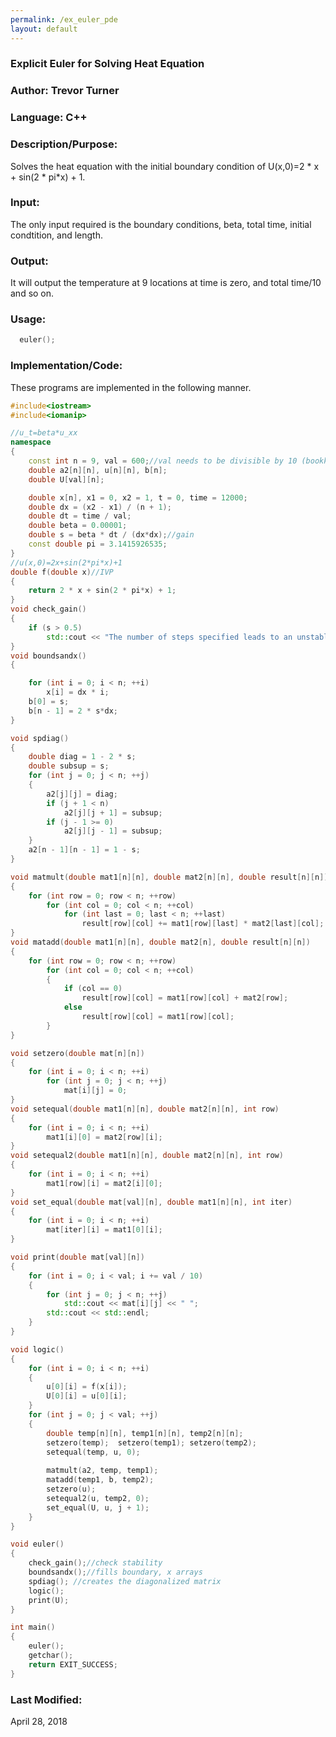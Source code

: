 ```yaml
---
permalink: /ex_euler_pde
layout: default
---
```


### Explicit Euler for Solving Heat Equation
### Author: Trevor Turner
### Language: C++

### Description/Purpose: 
Solves the heat equation with the initial boundary condition of U(x,0)=2 * x + sin(2 * pi*x) + 1. 

### Input:
The only input required is the boundary conditions, beta, total time, initial condtition, and length.

### Output: 
It will output the temperature at 9 locations at time is zero, and total time/10 and so on.

### Usage:

```c++
  euler();
```

### Implementation/Code:
These programs are implemented in the following manner. 

```c++
#include<iostream>
#include<iomanip>

//u_t=beta*u_xx
namespace
{
	const int n = 9, val = 600;//val needs to be divisible by 10 (bookkeeping purposes)
	double a2[n][n], u[n][n], b[n];
	double U[val][n];

	double x[n], x1 = 0, x2 = 1, t = 0, time = 12000;
	double dx = (x2 - x1) / (n + 1);
	double dt = time / val;
	double beta = 0.00001;
	double s = beta * dt / (dx*dx);//gain
	const double pi = 3.1415926535;
}
//u(x,0)=2x+sin(2*pi*x)+1
double f(double x)//IVP
{
	return 2 * x + sin(2 * pi*x) + 1;
}
void check_gain()
{
	if (s > 0.5)
		std::cout << "The number of steps specified leads to an unstable solution" << std::endl;
}
void boundsandx()
{

	for (int i = 0; i < n; ++i)
		x[i] = dx * i;
	b[0] = s;
	b[n - 1] = 2 * s*dx;
}

void spdiag()
{
	double diag = 1 - 2 * s;
	double subsup = s;
	for (int j = 0; j < n; ++j)
	{
		a2[j][j] = diag;
		if (j + 1 < n)
			a2[j][j + 1] = subsup;
		if (j - 1 >= 0)
			a2[j][j - 1] = subsup;
	}
	a2[n - 1][n - 1] = 1 - s;
}

void matmult(double mat1[n][n], double mat2[n][n], double result[n][n])
{
	for (int row = 0; row < n; ++row)
		for (int col = 0; col < n; ++col)
			for (int last = 0; last < n; ++last)
				result[row][col] += mat1[row][last] * mat2[last][col];
}
void matadd(double mat1[n][n], double mat2[n], double result[n][n])
{
	for (int row = 0; row < n; ++row)
		for (int col = 0; col < n; ++col)
		{
			if (col == 0)
				result[row][col] = mat1[row][col] + mat2[row];
			else
				result[row][col] = mat1[row][col];
		}
}

void setzero(double mat[n][n])
{
	for (int i = 0; i < n; ++i)
		for (int j = 0; j < n; ++j)
			mat[i][j] = 0;
}
void setequal(double mat1[n][n], double mat2[n][n], int row)
{
	for (int i = 0; i < n; ++i)
		mat1[i][0] = mat2[row][i];
}
void setequal2(double mat1[n][n], double mat2[n][n], int row)
{
	for (int i = 0; i < n; ++i)
		mat1[row][i] = mat2[i][0];
}
void set_equal(double mat[val][n], double mat1[n][n], int iter)
{
	for (int i = 0; i < n; ++i)
		mat[iter][i] = mat1[0][i];
}

void print(double mat[val][n])
{
	for (int i = 0; i < val; i += val / 10)
	{
		for (int j = 0; j < n; ++j)
			std::cout << mat[i][j] << " ";
		std::cout << std::endl;
	}
}

void logic()
{
	for (int i = 0; i < n; ++i)
	{
		u[0][i] = f(x[i]);
		U[0][i] = u[0][i];
	}
	for (int j = 0; j < val; ++j)
	{
		double temp[n][n], temp1[n][n], temp2[n][n];
		setzero(temp);	setzero(temp1);	setzero(temp2);
		setequal(temp, u, 0);
		
		matmult(a2, temp, temp1);
		matadd(temp1, b, temp2);
		setzero(u);
		setequal2(u, temp2, 0);
		set_equal(U, u, j + 1);
	}
}

void euler()
{
	check_gain();//check stability
	boundsandx();//fills boundary, x arrays
	spdiag(); //creates the diagonalized matrix
	logic();
	print(U);
}

int main()
{
	euler();
	getchar();
	return EXIT_SUCCESS;
}

```


### Last Modified:
April 28, 2018
